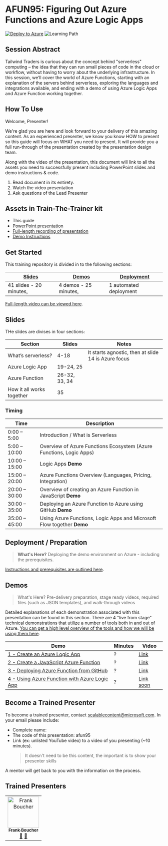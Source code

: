 # AFUN95: Figuring Out Azure Functions and Azure Logic Apps 

[![Deploy to Azure](https://img.shields.io/badge/Deploy%20To-Azure-blue?logo=microsoft-azure)](https://portal.azure.com/#create/Microsoft.Template/uri/https%3A%2F%2Fraw.githubusercontent.com%2Fmicrosoft%2Fignite-learning-paths-training-afun%2Fmaster%2Fafun95%2Fdeployment%2FdeployAzure.json?WT.mc_id=msignitethetour2019-github-afun95)  ![Learning Path](https://img.shields.io/badge/Learning%20Path-AFUN-fe5e00?logo=microsoft)

## Session Abstract

Tailwind Traders is curious about the concept behind "serverless" computing – the idea that they can run small pieces of code in the cloud or workflow, without having to worry about the underlying infrastructure. In this session, we’ll cover the world of Azure Functions, starting with an explanation of the servers behind serverless, exploring the languages and integrations available, and ending with a demo of using Azure Logic Apps and Azure Function working together.  

## How To Use

Welcome, Presenter! 

We're glad you are here and look forward to your delivery of this amazing content. As an experienced presenter, we know you know HOW to present so this guide will focus on WHAT you need to present. It will provide you a full run-through of the presentation created by the presentation design team. 

Along with the video of the presentation, this document will link to all the assets you need to successfully present including PowerPoint slides and demo instructions &
code.

1.  Read document in its entirety.
2.  Watch the video presentation
3.  Ask questions of the Lead Presenter


## Assets in Train-The-Trainer kit

- This guide
- [PowerPoint presentation](https://globaleventcdn.blob.core.windows.net/assets/afun/afun95/AFUN95_Azure%20Functions.pptx)
- [Full-length recording of presentation](https://globaleventcdn.blob.core.windows.net/assets/afun/afun95/afun95-full-length.mp4)
- [Demo Instructions](https://github.com/FBoucher/ignite-learning-paths-training-afun/blob/master/afun95/demos/readme.md)
  

## Get Started

This training repository is divided in to the following sections:

| [Slides](#slides) | [Demos](demos/readme.md) | [Deployment](deployment/README.md) | 
|-------------------|---------------------------|--------------------------------------
| 41 slides - 20 minutes, | 4 demos - 25 minutes, | 1 automated deployment

 [Full-length video can be viewed here](https://globaleventcdn.blob.core.windows.net/assets/afun/afun95/afun95-full-length.mp4).

## Slides

THe slides are divises in four sections:

 Section                    | Slides        | Notes
----------------------------|---------------|------
What’s serverless?          | 4-18          | It starts agnostic, then at slide 14 is Azure focus
Azure Logic App             | 19-24, 25     | 
Azure Function              | 26-32, 33, 34 |
How it all works together   | 35            |

### Timing

| Time        | Description 
--------------|-------------
0:00 – 5:00   | Introduction / What is Serverless 
5:00 – 10:00  | Overview of Azure Functions Ecosystem (Azure Functions, Logic Apps) 
10:00 – 15:00 | Logic Apps **Demo** 
15:00 – 20:00 | Azure Functions Overview (Languages, Pricing, Integration) 
20:00 – 30:00 | Overview of creating an Azure Function in JavaScript **Demo**
30:00 – 35:00 | Deploying an Azure Function to Azure using GitHub **Demo**
35:00 – 45:00 | Using Azure Functions, Logic Apps and Microsoft Flow together **Demo**


## Deployment / Preparation

>**What's Here?** Deploying the demo environment on Azure - including the prerequisites.

[Instructions and prerequisites are outlined here](deployment/README.md). 


## Demos

> What's Here? Pre-delivery preparation, stage ready videos, required files (such as JSON templates), and walk-through videos

Detailed explanations of each demonstration associated with this presentation can be found in this section. There are 4 "live from stage" technical demonstrations that utilize a number of tools both in and out of Azure. [You can get a high level overview of the tools and how we will be using them here](demos/readme.md).

| Demo 	                                    | Minutes | Video
--------------------------------------------|---------|-----------------
|  [1 - Create an Azure Logic App](demos/readme.md#demo-1---Azure-logic-app-demo)            | ?       | [Link](https://globaleventcdn.blob.core.windows.net/assets/afun/afun95/afun95-demo1.mp4)
|  [2 - Create a JavaScript Azure Function](demos/readme.md#demo-2---javascript-function-demo)  | ?       | [Link](https://globaleventcdn.blob.core.windows.net/assets/afun/afun95/afun95-demo2.mp4)
|  [3 - Deploying Azure Function from GitHub](demos/readme.md#demo-3---deploying-from-github-demo) | ?       | [Link](https://globaleventcdn.blob.core.windows.net/assets/afun/afun95/afun95-demo3.mp4)
|  [4 -  Using Azure Function with Azure Logic App](demos/readme.md#demo-4---using-azure-function-with-azure-logic-app) | ?       | [Link soon](#)



## Become a Trained Presenter

To become a trained presenter, contact [scalablecontent@microsoft.com](mailto:scalablecontent@microsoft.com). In your email please include:

- Complete name:
- The code of this presentation: afun95
- Link (ex: unlisted YouTube video) to a video of you presenting (~10 minutes). 
  > It doesn't need to be this content, the important is to show your presenter skills

A mentor will get back to you with the information on the process.

## Trained Presenters

<!-- ALL-CONTRIBUTORS-LIST:START - Do not remove or modify this section -->
<!-- prettier-ignore -->

<table>
<tr>
    <td align="center"><a href="http://cloud5mins.com/">
        <img src="https://avatars2.githubusercontent.com/u/2404846?s=460&v=4" width="100px;" alt="Frank Boucher"/><br />
        <sub><b>Frank Boucher</b></sub></a><br />
            <a href="https://github.com/neilpeterson/ignite-tour-fy20/commits?author=fboucher" title="talk">📢</a>
            <a href="https://github.com/neilpeterson/ignite-tour-fy20/commits?author=fboucher" title="Documentation">📖</a> 
    </td>
</tr></table>

<!-- ALL-CONTRIBUTORS-LIST:END -->